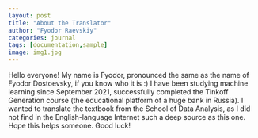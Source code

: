 ```yaml
---
layout: post
title: "About the Translator"
author: "Fyodor Raevskiy"
categories: journal
tags: [documentation,sample]
image: img1.jpg
---
```


Hello everyone! My name is Fyodor, pronounced the same as the name of Fyodor Dostoevsky, if you know who it is :)
I have been studying machine learning since September 2021, successfully completed the Tinkoff Generation course (the educational platform of a huge bank in Russia). I wanted to translate the textbook from the School of Data Analysis, as I did not find in the English-language Internet such a deep source as this one. Hope this helps someone. Good luck!
